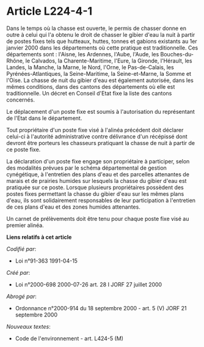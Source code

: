 # Article L224-4-1

Dans le temps où la chasse est ouverte, le permis de chasser donne en outre à celui qui l'a obtenu le droit de chasser le
gibier d'eau la nuit à partir de postes fixes tels que hutteaux, huttes, tonnes et gabions existants au 1er janvier 2000 dans
les départements où cette pratique est traditionnelle. Ces départements sont : l'Aisne, les Ardennes, l'Aube, l'Aude, les
Bouches-du-Rhône, le Calvados, la Charente-Maritime, l'Eure, la Gironde, l'Hérault, les Landes, la Manche, la Marne, le Nord,
l'Orne, le Pas-de-Calais, les Pyrénées-Atlantiques, la Seine-Maritime, la Seine-et-Marne, la Somme et l'Oise. La chasse de
nuit du gibier d'eau est également autorisée, dans les mêmes conditions, dans des cantons des départements où elle est
traditionnelle. Un décret en Conseil d'Etat fixe la liste des cantons concernés.

Le déplacement d'un poste fixe est soumis à l'autorisation du représentant de l'Etat dans le département.

Tout propriétaire d'un poste fixe visé à l'alinéa précédent doit déclarer celui-ci à l'autorité administrative contre
délivrance d'un récépissé dont devront être porteurs les chasseurs pratiquant la chasse de nuit à partir de ce poste fixe.

La déclaration d'un poste fixe engage son propriétaire à participer, selon des modalités prévues par le schéma départemental
de gestion cynégétique, à l'entretien des plans d'eau et des parcelles attenantes de marais et de prairies humides sur
lesquels la chasse du gibier d'eau est pratiquée sur ce poste. Lorsque plusieurs propriétaires possèdent des postes fixes
permettant la chasse du gibier d'eau sur les mêmes plans d'eau, ils sont solidairement responsables de leur participation à
l'entretien de ces plans d'eau et des zones humides attenantes.

Un carnet de prélèvements doit être tenu pour chaque poste fixe visé au premier alinéa.

**Liens relatifs à cet article**

_Codifié par_:

  - Loi n°91-363 1991-04-15

_Créé par_:

  - Loi n°2000-698 2000-07-26 art. 28 I JORF 27 juillet 2000

_Abrogé par_:

  - Ordonnance n°2000-914 du 18 septembre 2000 - art. 5 (V) JORF 21 septembre 2000

_Nouveaux textes_:

  - Code de l'environnement - art. L424-5 (M)
